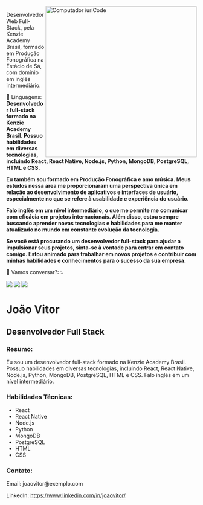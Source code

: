 <img src="https://raw.githubusercontent.com/MicaelliMedeiros/micaellimedeiros/master/image/computer-illustration.png" min-width="400px" max-width="400px" width="400px" align="right" alt="Computador iuriCode">

<p align="left"> 
Desenvolvedor Web Full-Stack, pela Kenzie Academy Brasil, formado em Produção Fonográfica na Estácio de Sá, com domínio em inglês intermediário.
</p>

<p align="left">
  🦄 Linguagens: <strong>Desenvolvedor full-stack formado na Kenzie Academy Brasil. Possuo habilidades em diversas tecnologias, incluindo React, React Native, Node.js, Python, MongoDB, PostgreSQL, HTML e CSS.

Eu também sou formado em Produção Fonográfica e amo música. Meus estudos nessa área me proporcionaram uma perspectiva única em relação ao desenvolvimento de aplicativos e interfaces de usuário, especialmente no que se refere à usabilidade e experiência do usuário.

Falo inglês em um nível intermediário, o que me permite me comunicar com eficácia em projetos internacionais. Além disso, estou sempre buscando aprender novas tecnologias e habilidades para me manter atualizado no mundo em constante evolução da tecnologia.

Se você está procurando um desenvolvedor full-stack para ajudar a impulsionar seus projetos, sinta-se à vontade para entrar em contato comigo. Estou animado para trabalhar em novos projetos e contribuir com minhas habilidades e conhecimentos para o sucesso da sua empresa.</strong>
</p>


<p align="left">
  💌 Vamos conversar?: ⤵️
</p>

<p align="left">
  <a href="mailto:henrique.joaovitor@gmail.com" alt="Gmail">
  <img src="https://img.shields.io/badge/-Gmail-FF0000?style=flat-square&labelColor=FF0000&logo=gmail&logoColor=white&link=LINK-DO-SEU-EMAIL" /></a>

  <a href="https://www.linkedin.com/in/joaovitorhenrique/" alt="Linkedin" target="_blank">
  <img src="https://img.shields.io/badge/-Linkedin-0e76a8?style=flat-square&logo=Linkedin&logoColor=white&link=LINK-DO-SEU-LINKEDIN" /></a>

  <a href="https://api.whatsapp.com/send?1=pt_BR&phone=5531991953568" alt="WhatsApp" target="_blank">
  <img src="https://img.shields.io/badge/-WhatsApp-25d366?style=flat-square&labelColor=25d366&logo=whatsapp&logoColor=white&link=https://api.whatsapp.com/send?1=pt_BR&phone=5531991953568"/></a>

  
  <h1>João Vitor</h1>
  <h2>Desenvolvedor Full Stack</h2>
  
  <h3>Resumo:</h3>
  <p>Eu sou um desenvolvedor full-stack formado na Kenzie Academy Brasil. Possuo habilidades em diversas tecnologias, incluindo React, React Native, Node.js, Python, MongoDB, PostgreSQL, HTML e CSS. Falo inglês em um nível intermediário.</p>

  <h3>Habilidades Técnicas:</h3>
  <ul>
    <li>React</li>
    <li>React Native</li>
    <li>Node.js</li>
    <li>Python</li>
    <li>MongoDB</li>
    <li>PostgreSQL</li>
    <li>HTML</li>
    <li>CSS</li>
  </ul>

  <h3>Contato:</h3>
  <p>Email: joaovitor@exemplo.com</p>
  <p>LinkedIn: <a href="https://www.linkedin.com/in/joaovitor/">https://www.linkedin.com/in/joaovitor/</a></p>
  
</p>  




